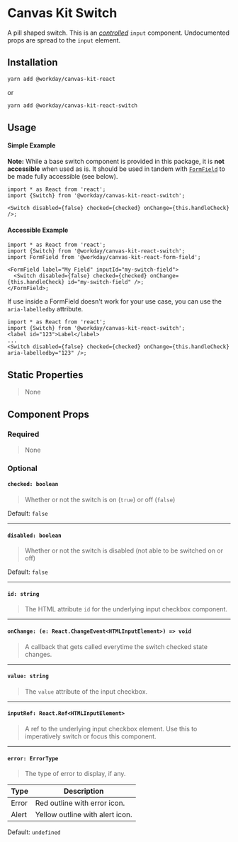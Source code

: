 # Canvas Kit Switch

A pill shaped switch. This is an
[_controlled_](https://reactjs.org/docs/forms.html#controlled-components) `input` component.
Undocumented props are spread to the `input` element.

## Installation

```sh
yarn add @workday/canvas-kit-react
```

or

```sh
yarn add @workday/canvas-kit-react-switch
```

## Usage

#### Simple Example

**Note:** While a base switch component is provided in this package, it is **not accessible** when
used as is. It should be used in tandem with [`FormField`](../../form-field/react) to be made fully
accessible (see below).

```tsx
import * as React from 'react';
import {Switch} from '@workday/canvas-kit-react-switch';

<Switch disabled={false} checked={checked} onChange={this.handleCheck} />;
```

#### Accessible Example

```tsx
import * as React from 'react';
import {Switch} from '@workday/canvas-kit-react-switch';
import FormField from '@workday/canvas-kit-react-form-field';

<FormField label="My Field" inputId="my-switch-field">
  <Switch disabled={false} checked={checked} onChange={this.handleCheck} id="my-switch-field" />;
</FormField>;
```

If use inside a FormField doesn't work for your use case, you can use the `aria-labelledby`
attribute.

```tsx
import * as React from 'react';
import {Switch} from '@workday/canvas-kit-react-switch';
<label id="123">Label</label>
...
<Switch disabled={false} checked={checked} onChange={this.handleCheck} aria-labelledby="123" />;
```

## Static Properties

> None

## Component Props

### Required

> None

### Optional

#### `checked: boolean`

> Whether or not the switch is on (`true`) or off (`false`)

Default: `false`

---

#### `disabled: boolean`

> Whether or not the switch is disabled (not able to be switched on or off)

Default: `false`

---

#### `id: string`

> The HTML attribute `id` for the underlying input checkbox component.

---

#### `onChange: (e: React.ChangeEvent<HTMLInputElement>) => void`

> A callback that gets called everytime the switch checked state changes.

---

#### `value: string`

> The `value` attribute of the input checkbox.

---

#### `inputRef: React.Ref<HTMLInputElement>`

> A ref to the underlying input checkbox element. Use this to imperatively switch or focus this
> component.

---

#### `error: ErrorType`

> The type of error to display, if any.

| Type  | Description                     |
| ----- | ------------------------------- |
| Error | Red outline with error icon.    |
| Alert | Yellow outline with alert icon. |

Default: `undefined`
